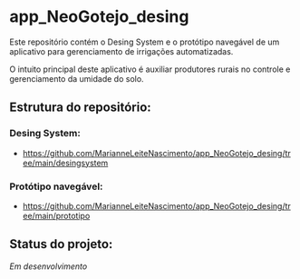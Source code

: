 # app_NeoGotejo_desing
Este repositório contém o Desing System e o protótipo navegável de um aplicativo para gerenciamento de irrigações automatizadas.

O intuito principal deste aplicativo é auxiliar produtores rurais no controle e gerenciamento da umidade do solo.

## Estrutura do repositório:
### Desing System:
- https://github.com/MarianneLeiteNascimento/app_NeoGotejo_desing/tree/main/desingsystem
### Protótipo navegável:
- https://github.com/MarianneLeiteNascimento/app_NeoGotejo_desing/tree/main/prototipo

## Status do projeto:
*Em desenvolvimento*
